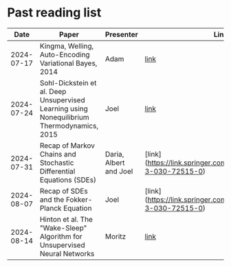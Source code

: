 # Past reading list

| Date    | Paper | Presenter | Link |
| -------- | ------- | ------- | ------- |
| 2024-07-17  | Kingma, Welling, Auto-Encoding Variational Bayes, 2014   | Adam | [link](https://arxiv.org/abs/1312.6114) |
| 2024-07-24 | Sohl-Dickstein et al. Deep Unsupervised Learning using Nonequilibrium Thermodynamics, 2015     | Joel | [link](https://arxiv.org/abs/1503.03585) |
| 2024-07-31 | Recap of Markov Chains and Stochastic Differential Equations (SDEs) | Daria, Albert and Joel | [link] (https://link.springer.com/book/10.1007/978-3-030-72515-0) |
| 2024-08-07 | Recap of SDEs and the Fokker-Planck Equation | Joel | [link] (https://link.springer.com/book/10.1007/978-3-030-72515-0) |
| 2024-08-14 | Hinton et al. The "Wake-Sleep" Algorithm for Unsupervised Neural Networks | Moritz | [link](https://www.science.org/doi/10.1126/science.7761831) |
